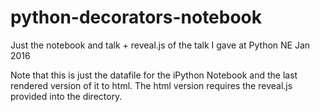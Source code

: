 # python-decorators-notebook
Just the notebook and talk + reveal.js of the talk I gave at Python NE Jan 2016

Note that this is just the datafile for the iPython Notebook and the last rendered version of it to html.  The html version requires the reveal.js provided into the directory.
